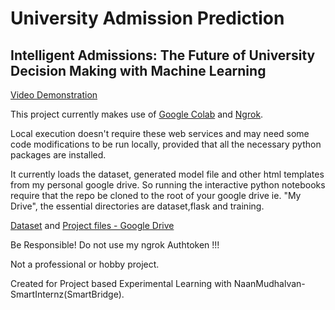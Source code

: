 # University Admission Prediction

## Intelligent Admissions: The Future of University Decision Making with Machine Learning

[Video Demonstration](https://drive.google.com/file/d/1MjIa3aD7EClZ2EFKlYMKP-p44AyGjL6I/view?usp=share_link)

This project currently makes use of [Google Colab](https://colab.research.google.com/) and [Ngrok](https://ngrok.com/).

Local execution doesn't require these web services and may need some code modifications to be run locally, provided that all the necessary python packages are installed.

It currently loads the dataset, generated model file and other html templates from my personal google drive. So running the interactive python notebooks require that the repo be cloned to the root of your google drive ie. "My Drive", the essential directories are dataset,flask and training.

[Dataset](https://www.kaggle.com/rishal005/admission-predict) and [Project files - Google Drive](https://drive.google.com/drive/folders/18ckfI-cSmFI5uR_481YODzB9EkzVEX_V?usp=sharing)

Be Responsible! Do not use my ngrok Authtoken !!!

Not a professional or hobby project.

Created for Project based Experimental Learning with NaanMudhalvan-SmartInternz(SmartBridge).
